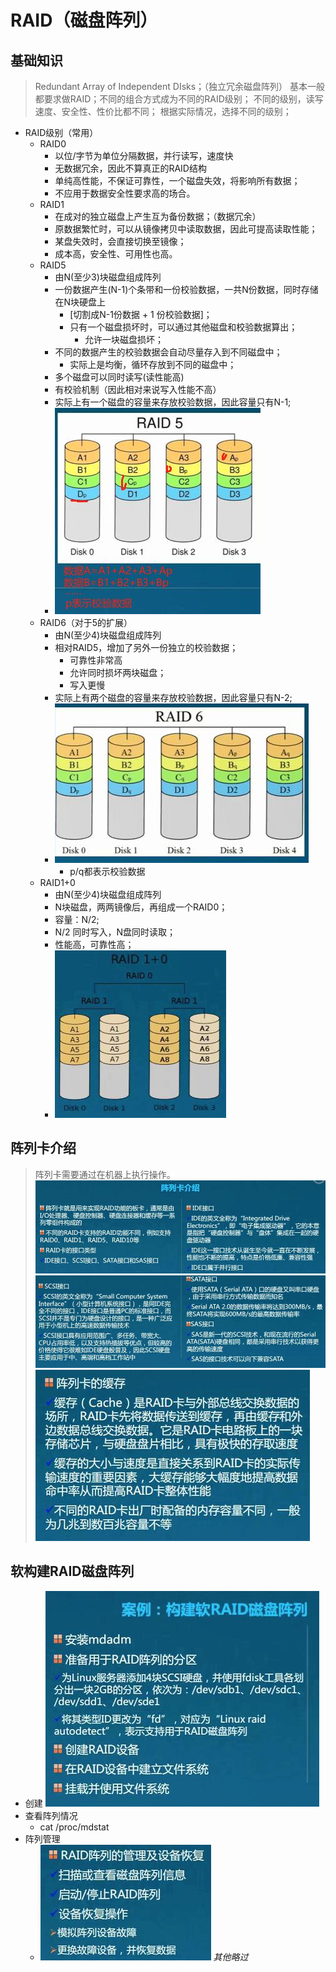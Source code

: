 # RAID（磁盘阵列）
## 基础知识
> Redundant Array of Independent DIsks；（独立冗余磁盘阵列）
> 基本一般都要求做RAID；不同的组合方式成为不同的RAID级别；
> 不同的级别，读写速度、安全性、性价比都不同；
> 根据实际情况，选择不同的级别；

- RAID级别（常用）
	- RAID0
		- 以位/字节为单位分隔数据，并行读写，速度快
		- 无数据冗余，因此不算真正的RAID结构
		- 单纯高性能，不保证可靠性，一个磁盘失效，将影响所有数据；
		- 不应用于数据安全性要求高的场合。
	- RAID1
		- 在成对的独立磁盘上产生互为备份数据；（数据冗余）
		- 原数据繁忙时，可以从镜像拷贝中读取数据，因此可提高读取性能；
		- 某盘失效时，会直接切换至镜像；
		- 成本高，安全性、可用性也高。
	- RAID5
		- 由N(至少3)块磁盘组成阵列
		- 一份数据产生(N-1)个条带和一份校验数据，一共N份数据，同时存储在N块硬盘上
			- [切割成N-1份数据 + 1 份校验数据]；
			- 只有一个磁盘损坏时，可以通过其他磁盘和校验数据算出；
				- 允许一块磁盘损坏；
		- 不同的数据产生的校验数据会自动尽量存入到不同磁盘中；
			- 实际上是均衡，循环存放到不同的磁盘中；
		- 多个磁盘可以同时读写(读性能高)
		- 有校验机制（因此相对来说写入性能不高）
		- 实际上有一个磁盘的容量来存放校验数据，因此容量只有N-1;
		- ![](RAID磁盘阵列_files/1.jpg)
	- RAID6（对于5的扩展）
		- 由N(至少4)块磁盘组成阵列
		- 相对RAID5，增加了另外一份独立的校验数据；
			- 可靠性非常高
			- 允许同时损坏两块磁盘；
			- 写入更慢
		- 实际上有两个磁盘的容量来存放校验数据，因此容量只有N-2;
		- ![](RAID磁盘阵列_files/2.jpg)
			- p/q都表示校验数据
	- RAID1+0
		- 由N(至少4)块磁盘组成阵列
		- N块磁盘，两两镜像后，再组成一个RAID0；
		- 容量：N/2;
		- N/2 同时写入，N盘同时读取；
		- 性能高，可靠性高；
		- ![](RAID磁盘阵列_files/3.jpg)
## 阵列卡介绍
> 阵列卡需要通过在机器上执行操作。
![](RAID磁盘阵列_files/4.jpg)
![](RAID磁盘阵列_files/5.jpg)
![](RAID磁盘阵列_files/6.jpg)


## 软构建RAID磁盘阵列
- 创建
![](RAID磁盘阵列_files/7.jpg)
- 查看阵列情况
	- cat /proc/mdstat
- 阵列管理
	- ![](RAID磁盘阵列_files/8.jpg)
*其他略过*